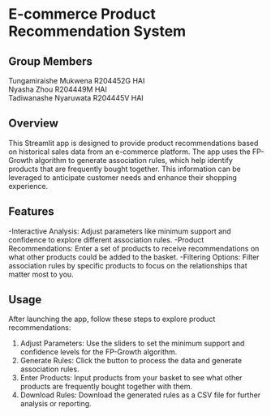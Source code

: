 # E-commerce Product Recommendation System

## Group Members
Tungamiraishe Mukwena R204452G HAI <br />
Nyasha Zhou R204449M HAI <br />
Tadiwanashe Nyaruwata R204445V HAI 

## Overview

This Streamlit app is designed to provide product recommendations based on historical sales data 
from an e-commerce platform. The app uses the FP-Growth algorithm to generate association rules, 
which help identify products that are frequently bought together. This information can be leveraged 
to anticipate customer needs and enhance their shopping experience.

## Features

-Interactive Analysis: Adjust parameters like minimum support and confidence to explore different association rules.
-Product Recommendations: Enter a set of products to receive recommendations on what other products could be added to the basket.
-Filtering Options: Filter association rules by specific products to focus on the relationships that matter most to you.

## Usage

After launching the app, follow these steps to explore product recommendations:

1. Adjust Parameters: Use the sliders to set the minimum support and confidence levels for the FP-Growth algorithm.
2. Generate Rules: Click the button to process the data and generate association rules.
3. Enter Products: Input products from your basket to see what other products are frequently bought together with them.
4. Download Rules: Download the generated rules as a CSV file for further analysis or reporting.
